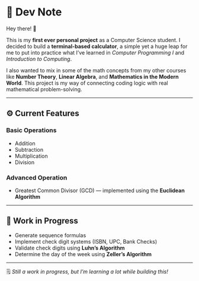# 🧠 Dev Note

Hey there! 👋  

This is my **first ever personal project** as a Computer Science student. I decided to build a **terminal-based calculator**, a simple yet a huge leap for me to put into practice what I’ve learned in *Computer Programming I* and *Introduction to Computing*.  

I also wanted to mix in some of the math concepts from my other courses like **Number Theory**, **Linear Algebra**, and **Mathematics in the Modern World**. This project is my way of connecting coding logic with real mathematical problem-solving.  

---

## ⚙️ Current Features

### Basic Operations
- Addition  
- Subtraction  
- Multiplication  
- Division  

### Advanced Operation
- Greatest Common Divisor (GCD) — implemented using the **Euclidean Algorithm**

---

## 🚧 Work in Progress
- Generate sequence formulas  
- Implement check digit systems (ISBN, UPC, Bank Checks)  
- Validate check digits using **Luhn’s Algorithm**  
- Determine the day of the week using **Zeller’s Algorithm**

---

🗒️ *Still a work in progress, but I’m learning a lot while building this!*
